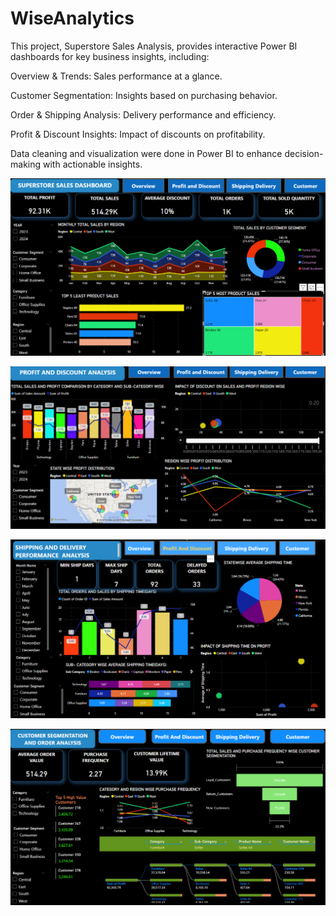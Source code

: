 # WiseAnalytics
This project, Superstore Sales Analysis, provides interactive Power BI dashboards for key business insights, including:

Overview & Trends: Sales performance at a glance.

Customer Segmentation: Insights based on purchasing behavior.

Order & Shipping Analysis: Delivery performance and efficiency.

Profit & Discount Insights: Impact of discounts on profitability.

Data cleaning and visualization were done in Power BI to enhance decision-making with actionable insights.

![Overview Sales Dashboard](https://github.com/Antara-B/WiseAnalytics/blob/180f91732465bca0bddecff808c964db91b2c36f/Screenshots_Sales_Dashboard/Overview_Sales_Dashboard.png)

![Profit Discount Analysis](https://github.com/Antara-B/WiseAnalytics/blob/180f91732465bca0bddecff808c964db91b2c36f/Screenshots_Sales_Dashboard/Profit_Discount_Analysis.png)

![Shipping Delivery Analysis](https://github.com/Antara-B/WiseAnalytics/blob/180f91732465bca0bddecff808c964db91b2c36f/Screenshots_Sales_Dashboard/Shipping_Delivery_Analysis.png)

![Customer Segmentation Analysis](https://github.com/Antara-B/WiseAnalytics/blob/3ed56e12de52383ea190699d1be4464d7f818852/Screenshots_Sales_Dashboard/Customer_Segmentation_Analysis.png)
